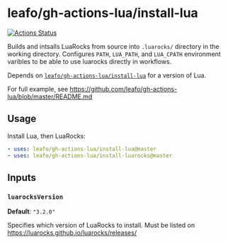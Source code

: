 # leafo/gh-actions-lua/install-lua

[![Actions Status](https://github.com/leafo/gh-actions-lua/workflows/test/badge.svg)](https://github.com/leafo/gh-actions-lua/actions)


Builds and intsalls LuaRocks from source into `.luarocks/` directory in the working directory. Configures `PATH`, `LUA_PATH`, and `LUA_CPATH` environment varibles to be able to use luarocks directly in workflows.

Depends on [`leafo/gh-actions-lua/install-lua`](https://github.com/leafo/gh-actions-lua/tree/master/install-lua) for a version of Lua.


For full example, see https://github.com/leafo/gh-actions-lua/blob/master/README.md

## Usage

Install Lua, then LuaRocks:

```yaml
- uses: leafo/gh-actions-lua/install-lua@master
- uses: leafo/gh-actions-lua/install-luarocks@master
```

## Inputs

### `luarocksVersion`

**Default**: `"3.2.0"`

Specifies which version of LuaRocks to install. Must be listed on https://luarocks.github.io/luarocks/releases/
